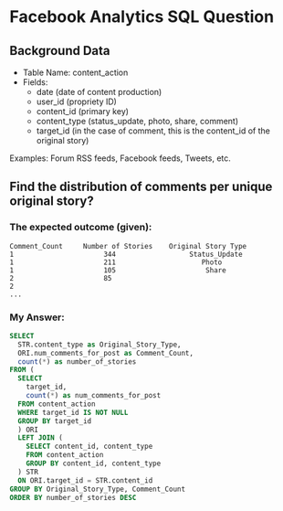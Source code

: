 # Facebook Analytics SQL Question


## Background Data

* Table Name: content_action
* Fields:
	* date (date of content production)
	* user_id (propriety ID)
	* content_id (primary key)
	* content_type (status_update, photo, share, comment)
	* target_id (in the case of comment, this is the content_id of the original story)


Examples: Forum RSS feeds, Facebook feeds, Tweets, etc.


## Find the distribution of comments per unique original story?


### The expected outcome (given):


	Comment_Count     Number of Stories    Original Story Type
	1                      344                  Status_Update
	1                      211                     Photo
	1                      105                      Share
	2                      85                     
	2
	...



### My Answer:


```SQL
SELECT
  STR.content_type as Original_Story_Type,
  ORI.num_comments_for_post as Comment_Count, 
  count(*) as number_of_stories
FROM (
  SELECT
    target_id, 
    count(*) as num_comments_for_post
  FROM content_action
  WHERE target_id IS NOT NULL
  GROUP BY target_id 
  ) ORI
  LEFT JOIN (
    SELECT content_id, content_type
    FROM content_action
    GROUP BY content_id, content_type
  ) STR
  ON ORI.target_id = STR.content_id
GROUP BY Original_Story_Type, Comment_Count
ORDER BY number_of_stories DESC
```

